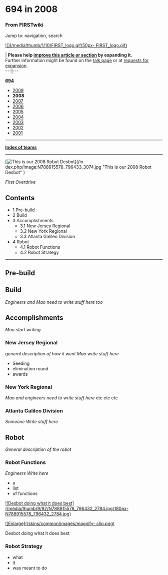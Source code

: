 # 694 in 2008

### From FIRSTwiki

Jump to: navigation, search

[![](/media/thumb/1/10/FIRST_logo.gif/50px-
FIRST_logo.gif)](Image:FIRST_logo.gif "" )

| **Please help [improve this article or
section](http://www.firstwiki.net/index.php?title=694_in_2008&action=edit
"http://www.firstwiki.net/index.php?title=694_in_2008&action=edit" ) by
expanding it.**  
Further information might be found on the [talk
page](/index.php?title=Talk:694_in_2008&action=edit "Talk:694 in 2008" ) or at
[requests for expansion](FIRSTwiki:Requests_for_expansion
"FIRSTwiki:Requests for expansion" ).  
---|---  
  
**[694](694 "694" )**

  * [2009](694_in_2009 "694 in 2009" )
  * **2008**
  * [2007](694_in_2007 "694 in 2007" )
  * [2006](694_in_2006 "694 in 2006" )
  * [2005](694_in_2005 "694 in 2005" )
  * [2004](694_in_2004 "694 in 2004" )
  * [2003](694_in_2003 "694 in 2003" )
  * [2002](694_in_2002 "694 in 2002" )
  * [2001](694_in_2001 "694 in 2001" )

* * *

**[Index of teams](Index_of_teams "Index of teams" )**  
  
---  
  
[![This is our 2008 Robot Desbot](/media/3/37/N788915578_796433_3074.jpg)](/in
dex.php/Image:N788915578_796433_3074.jpg "This is our 2008 Robot Desbot" )

_First Overdrive_

## Contents

  * 1 Pre-build
  * 2 Build
  * 3 Accomplishments
    * 3.1 New Jersey Regional
    * 3.2 New York Regional
    * 3.3 Atlanta Galileo Division
  * 4 Robot
    * 4.1 Robot Functions
    * 4.2 Robot Strategy  
---  
  

## Pre-build


## Build

_Engineers and Mao need to write stuff here too_


## Accomplishments

_Mao start writing_


### New Jersey Regional

_general description of how it went_ _Mao write stuff here_

  * Seeding 
  * elimination round 
  * awards 


### New York Regional

_Mao and engineers need to write stuff here_ etc etc etc


### Atlanta Galileo Division

_Someone Write stuff here_


## Robot

_General description of the robot_


### Robot Functions

_Engineers Write here_

  * a 
  * list 
  * of functions 

[![Desbot doing what it does
best](/media/thumb/9/92/N788915578_796432_2784.jpg/180px-
N788915578_796432_2784.jpg)](Image:N788915578_796432_2784.jpg
"Desbot doing what it does best" )

[![Enlarge](/skins/common/images/magnify-
clip.png)](Image:N788915578_796432_2784.jpg "Enlarge" )

Desbot doing what it does best


### Robot Strategy

  * what 
  * it 
  * was meant to do 

